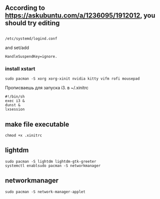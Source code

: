 ## According to https://askubuntu.com/a/1236095/1912012, you should try editing

```

/etc/systemd/logind.conf
```

and set/add

```
HandleSuspendKey=ignore.
```
### install xstart

```
sudo pacman -S xorg xorg-xinit nvidia kitty vifm rofi mousepad
```

Прописваешь для запуска i3. в ~/.xinitrc

```
#!/bin/sh
exec i3 &
dunst &
lxsession
```

## make file executable

```
chmod +x .xinitrc
```

## lightdm

```
sudo pacman -S lightdm lightdm-gtk-greeter
systemctl enablsudo pacman -S networkmanager
```

## networkmanager

```
sudo pacman -S network-manager-applet
```

